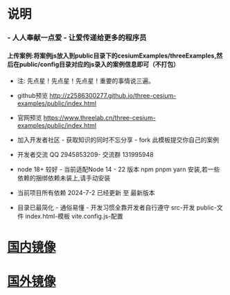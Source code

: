 # 说明

### - 人人奉献一点爱 - 让爱传递给更多的程序员 

#### 上传案例:将案例js放入到public目录下的cesiumExamples/threeExamples,然后在public/config目录对应的js录入的案例信息即可（不打包） 

- 注: 先点星！先点星！先点星！重要的事情说三遍。

- github预览 http://z2586300277.github.io/three-cesium-examples/public/index.html

- 官网预览  https://www.threelab.cn/three-cesium-examples/public/index.html

- 加入开发者社区 - 获取知识的同时不忘分享 - fork 此模板提交你自己的案例
 
- 开发者交流 QQ 2945853209- 交流群 131995948

- node 18+ 较好 - 当前适配Node 14 - 22 版本 npm pnpm yarn 安装,若一些依赖的捆绑依赖未装上,请手动安装

- 当前项目所有依赖 2024-7-2 已经更新 至 最新版本

- 目录已最简化 - 通俗易懂 - 开发习惯全靠开发者自行遵守  src-开发 public-文件 index.html-模板 vite.config.js-配置

# [国内镜像](https://gitee.com/giser2017/three-cesium-examples)
# [国外镜像](https://github.com/z2586300277/three-cesium-examples)